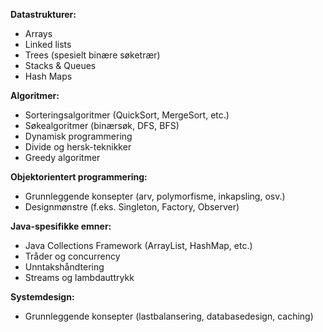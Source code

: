 **Datastrukturer:**

- Arrays
- Linked lists
- Trees (spesielt binære søketrær)
- Stacks & Queues
- Hash Maps

**Algoritmer:**

- Sorteringsalgoritmer (QuickSort, MergeSort, etc.)
- Søkealgoritmer (binærsøk, DFS, BFS)
- Dynamisk programmering
- Divide og hersk-teknikker
- Greedy algoritmer

**Objektorientert programmering:**

- Grunnleggende konsepter (arv, polymorfisme, inkapsling, osv.)
- Designmønstre (f.eks. Singleton, Factory, Observer)

**Java-spesifikke emner:**

- Java Collections Framework (ArrayList, HashMap, etc.)
- Tråder og concurrency
- Unntakshåndtering
- Streams og lambdauttrykk

**Systemdesign:**

- Grunnleggende konsepter (lastbalansering, databasedesign, caching)
